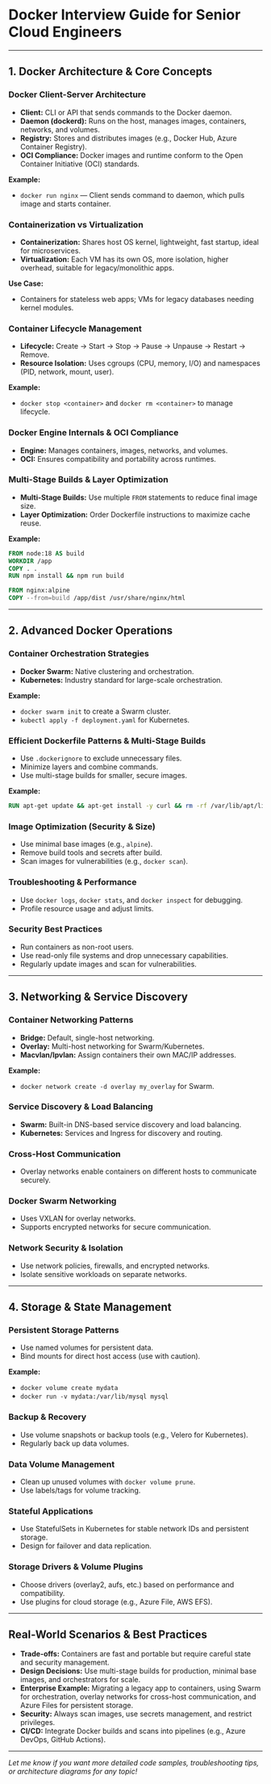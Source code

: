 # Docker Interview Guide for Senior Cloud Engineers

---

## 1. Docker Architecture & Core Concepts

### Docker Client-Server Architecture
- **Client:** CLI or API that sends commands to the Docker daemon.
- **Daemon (dockerd):** Runs on the host, manages images, containers, networks, and volumes.
- **Registry:** Stores and distributes images (e.g., Docker Hub, Azure Container Registry).
- **OCI Compliance:** Docker images and runtime conform to the Open Container Initiative (OCI) standards.

**Example:**
- `docker run nginx` — Client sends command to daemon, which pulls image and starts container.

### Containerization vs Virtualization
- **Containerization:** Shares host OS kernel, lightweight, fast startup, ideal for microservices.
- **Virtualization:** Each VM has its own OS, more isolation, higher overhead, suitable for legacy/monolithic apps.

**Use Case:**
- Containers for stateless web apps; VMs for legacy databases needing kernel modules.

### Container Lifecycle Management
- **Lifecycle:** Create → Start → Stop → Pause → Unpause → Restart → Remove.
- **Resource Isolation:** Uses cgroups (CPU, memory, I/O) and namespaces (PID, network, mount, user).

**Example:**
- `docker stop <container>` and `docker rm <container>` to manage lifecycle.

### Docker Engine Internals & OCI Compliance
- **Engine:** Manages containers, images, networks, and volumes.
- **OCI:** Ensures compatibility and portability across runtimes.

### Multi-Stage Builds & Layer Optimization
- **Multi-Stage Builds:** Use multiple `FROM` statements to reduce final image size.
- **Layer Optimization:** Order Dockerfile instructions to maximize cache reuse.

**Example:**
```dockerfile
FROM node:18 AS build
WORKDIR /app
COPY . .
RUN npm install && npm run build

FROM nginx:alpine
COPY --from=build /app/dist /usr/share/nginx/html
```

---

## 2. Advanced Docker Operations

### Container Orchestration Strategies
- **Docker Swarm:** Native clustering and orchestration.
- **Kubernetes:** Industry standard for large-scale orchestration.

**Example:**
- `docker swarm init` to create a Swarm cluster.
- `kubectl apply -f deployment.yaml` for Kubernetes.

### Efficient Dockerfile Patterns & Multi-Stage Builds
- Use `.dockerignore` to exclude unnecessary files.
- Minimize layers and combine commands.
- Use multi-stage builds for smaller, secure images.

**Example:**
```dockerfile
RUN apt-get update && apt-get install -y curl && rm -rf /var/lib/apt/lists/*
```

### Image Optimization (Security & Size)
- Use minimal base images (e.g., `alpine`).
- Remove build tools and secrets after build.
- Scan images for vulnerabilities (e.g., `docker scan`).

### Troubleshooting & Performance
- Use `docker logs`, `docker stats`, and `docker inspect` for debugging.
- Profile resource usage and adjust limits.

### Security Best Practices
- Run containers as non-root users.
- Use read-only file systems and drop unnecessary capabilities.
- Regularly update images and scan for vulnerabilities.

---

## 3. Networking & Service Discovery

### Container Networking Patterns
- **Bridge:** Default, single-host networking.
- **Overlay:** Multi-host networking for Swarm/Kubernetes.
- **Macvlan/Ipvlan:** Assign containers their own MAC/IP addresses.

**Example:**
- `docker network create -d overlay my_overlay` for Swarm.

### Service Discovery & Load Balancing
- **Swarm:** Built-in DNS-based service discovery and load balancing.
- **Kubernetes:** Services and Ingress for discovery and routing.

### Cross-Host Communication
- Overlay networks enable containers on different hosts to communicate securely.

### Docker Swarm Networking
- Uses VXLAN for overlay networks.
- Supports encrypted networks for secure communication.

### Network Security & Isolation
- Use network policies, firewalls, and encrypted networks.
- Isolate sensitive workloads on separate networks.

---

## 4. Storage & State Management

### Persistent Storage Patterns
- Use named volumes for persistent data.
- Bind mounts for direct host access (use with caution).

**Example:**
- `docker volume create mydata`
- `docker run -v mydata:/var/lib/mysql mysql`

### Backup & Recovery
- Use volume snapshots or backup tools (e.g., Velero for Kubernetes).
- Regularly back up data volumes.

### Data Volume Management
- Clean up unused volumes with `docker volume prune`.
- Use labels/tags for volume tracking.

### Stateful Applications
- Use StatefulSets in Kubernetes for stable network IDs and persistent storage.
- Design for failover and data replication.

### Storage Drivers & Volume Plugins
- Choose drivers (overlay2, aufs, etc.) based on performance and compatibility.
- Use plugins for cloud storage (e.g., Azure File, AWS EFS).

---

## Real-World Scenarios & Best Practices

- **Trade-offs:** Containers are fast and portable but require careful state and security management.
- **Design Decisions:** Use multi-stage builds for production, minimal base images, and orchestrators for scale.
- **Enterprise Example:** Migrating a legacy app to containers, using Swarm for orchestration, overlay networks for cross-host communication, and Azure Files for persistent storage.
- **Security:** Always scan images, use secrets management, and restrict privileges.
- **CI/CD:** Integrate Docker builds and scans into pipelines (e.g., Azure DevOps, GitHub Actions).

---

*Let me know if you want more detailed code samples, troubleshooting tips, or architecture diagrams for any topic!*
